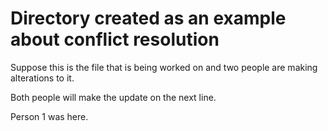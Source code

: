 # Directory created as an example about conflict resolution

Suppose this is the file that is being worked on and two people are making alterations to it.

Both people will make the update on the next line.

Person 1 was here.